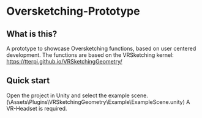 # Oversketching-Prototype

## What is this?
A prototype to showcase Oversketching functions, based on user centered development.
The functions are based on the VRSketching kernel: https://tterpi.github.io/VRSketchingGeometry/


## Quick start
Open the project in Unity and select the example scene. (\Assets\Plugins\VRSketchingGeometry\Example\ExampleScene.unity)
A VR-Headset is required.
